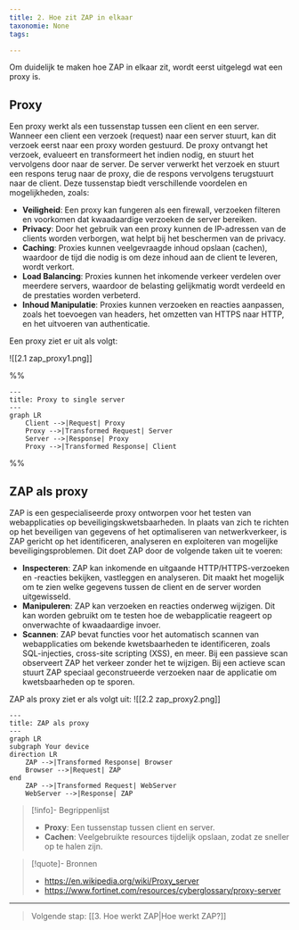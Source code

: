 ```yaml
---
title: 2. Hoe zit ZAP in elkaar
taxonomie: None
tags:

---
```


Om duidelijk te maken hoe ZAP in elkaar zit, wordt eerst uitgelegd wat een proxy is.
## Proxy
Een proxy werkt als een tussenstap tussen een client en een server. Wanneer een client een verzoek (request) naar een server stuurt, kan dit verzoek eerst naar een proxy worden gestuurd. De proxy ontvangt het verzoek, evalueert en transformeert het indien nodig, en stuurt het vervolgens door naar de server. De server verwerkt het verzoek en stuurt een respons terug naar de proxy, die de respons vervolgens terugstuurt naar de client. Deze tussenstap biedt verschillende voordelen en mogelijkheden, zoals:

- **Veiligheid**: Een proxy kan fungeren als een firewall, verzoeken filteren en voorkomen dat kwaadaardige verzoeken de server bereiken.
- **Privacy**: Door het gebruik van een proxy kunnen de IP-adressen van de clients worden verborgen, wat helpt bij het beschermen van de privacy.
- **Caching**: Proxies kunnen veelgevraagde inhoud opslaan (cachen), waardoor de tijd die nodig is om deze inhoud aan de client te leveren, wordt verkort.
- **Load Balancing**: Proxies kunnen het inkomende verkeer verdelen over meerdere servers, waardoor de belasting gelijkmatig wordt verdeeld en de prestaties worden verbeterd.
- **Inhoud Manipulatie**: Proxies kunnen verzoeken en reacties aanpassen, zoals het toevoegen van headers, het omzetten van HTTPS naar HTTP, en het uitvoeren van authenticatie.

Een proxy ziet er uit als volgt:

![[2.1 zap_proxy1.png]]

%%
``` mermaid
---
title: Proxy to single server
---
graph LR
    Client -->|Request| Proxy
    Proxy -->|Transformed Request| Server
    Server -->|Response| Proxy
    Proxy -->|Transformed Response| Client
```
%%

## ZAP als proxy
ZAP is een gespecialiseerde proxy ontworpen voor het testen van webapplicaties op beveiligingskwetsbaarheden. In plaats van zich te richten op het beveiligen van gegevens of het optimaliseren van netwerkverkeer, is ZAP gericht op het identificeren, analyseren en exploiteren van mogelijke beveiligingsproblemen. Dit doet ZAP door de volgende taken uit te voeren:

- **Inspecteren**: ZAP kan inkomende en uitgaande HTTP/HTTPS-verzoeken en -reacties bekijken, vastleggen en analyseren. Dit maakt het mogelijk om te zien welke gegevens tussen de client en de server worden uitgewisseld.
- **Manipuleren**: ZAP kan verzoeken en reacties onderweg wijzigen. Dit kan worden gebruikt om te testen hoe de webapplicatie reageert op onverwachte of kwaadaardige invoer.
- **Scannen**: ZAP bevat functies voor het automatisch scannen van webapplicaties om bekende kwetsbaarheden te identificeren, zoals SQL-injecties, cross-site scripting (XSS), en meer. Bij een passieve scan observeert ZAP het verkeer zonder het te wijzigen. Bij een actieve scan stuurt ZAP speciaal geconstrueerde verzoeken naar de applicatie om kwetsbaarheden op te sporen.

ZAP als proxy ziet er als volgt uit:
![[2.2 zap_proxy2.png]]
``` mermaid
---
title: ZAP als proxy
---
graph LR
subgraph Your device 
direction LR
    ZAP -->|Transformed Response| Browser
    Browser -->|Request| ZAP
end
    ZAP -->|Transformed Request| WebServer
    WebServer -->|Response| ZAP
```

> [!info]- Begrippenlijst
>- **Proxy**: Een tussenstap tussen client en server.
>- **Cachen**: Veelgebruikte resources tijdelijk opslaan, zodat ze sneller op te halen zijn.

> [!quote]- Bronnen
 >- https://en.wikipedia.org/wiki/Proxy_server
 >- https://www.fortinet.com/resources/cyberglossary/proxy-server
 
---
> Volgende stap: [[3. Hoe werkt ZAP|Hoe werkt ZAP?]]